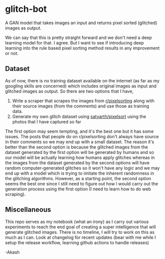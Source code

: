 # glitch-bot
A GAN model that takes images an input and returns pixel sorted (glitched) images as output.

We can say that this is pretty straight forward and we don't need a deep learning model for that. I agree. But I want to see if introducing deep learning into the rule based pixel sorting method results in any improvement or not.

## Dataset

As of now, there is no training dataset available on the internet (as far as my googling skills are concerned) which includes original images as input and glitched images as output. So there are two options that I have,
1. Write a scraper that scrapes the images from [r/pixelsorting](https://www.reddit.com/r/pixelsorting/) along with their source images (from the comments) and use those as training data.
2. Generate my own glitch dataset using [satyarth/pixelsort](https://github.com/satyarth/pixelsort) using the photos that I have captured so far

The first option may seem tempting, and it's the best one but it has some issues. The posts that people do on r/pixelsorting don't always have source in their comments so we may end up with a small dataset. The reason it's better than the second option is because the glitched images from the dataset generated by the first option will be generated by humans and so our model will be actually learning how humans apply glitches whereas in the images from the dataset generated by the second options will have random computer-generated glitches so it won't have any logic and we may end up with a model which is trying to imitate the inherent randomness in the glitching algorithms. However, as a starting point, the second option seems the best one since I still need to figure out how I would carry out the generation process using the first option (I need to learn how to do web scraping). 

## Miscellaneous

This repo serves as my notebook (what an irony) as I carry out various experiments to reach the end goal of creating a super intelligence that will generate glitched images. There is no timeline, I will try to work on this as much as I can. Look at changelog for recent updates (bear with me while I setup the release workflow, learning github actions to handle releases)

-Akash 
